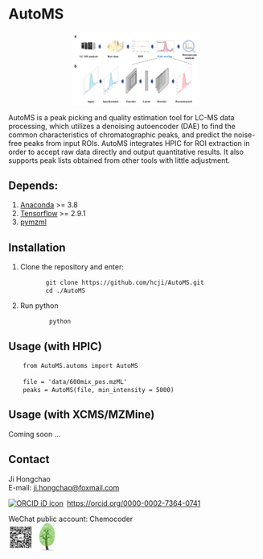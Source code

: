 # AutoMS

<div align="center">
<img src="https://github.com/hcji/AutoMS/blob/master/AutoMS.png" width="50%">
</div>

AutoMS is a peak picking and quality estimation tool for LC-MS data processing, which utilizes a denoising autoencoder (DAE) to find the common characteristics of chromatographic peaks, and predict the noise-free peaks from input ROIs. AutoMS integrates HPIC for ROI extraction in order to accept raw data directly and output quantitative results. It also supports peak lists obtained from other tools with little adjustment.


## Depends:

  1. [Anaconda](https://www.anaconda.com/) >= 3.8
  2. [Tensorflow](https://www.tensorflow.org/) >= 2.9.1
  3. [pymzml](https://pymzml.readthedocs.io/en/latest/)


## Installation

  1. Clone the repository and enter:

                git clone https://github.com/hcji/AutoMS.git
                cd ./AutoMS

  2. Run python

                 python


## Usage (with HPIC)

        from AutoMS.automs import AutoMS

        file = 'data/600mix_pos.mzML'
        peaks = AutoMS(file, min_intensity = 5000)
        

## Usage (with XCMS/MZMine)

  Coming soon ...


## Contact

Ji Hongchao   
E-mail: ji.hongchao@foxmail.com    
<div itemscope itemtype="https://schema.org/Person"><a itemprop="sameAs" content="https://orcid.org/0000-0002-7364-0741" href="https://orcid.org/0000-0002-7364-0741" target="orcid.widget" rel="me noopener noreferrer" style="vertical-align:top;"><img src="https://orcid.org/sites/default/files/images/orcid_16x16.png" style="width:1em;margin-right:.5em;" alt="ORCID iD icon">https://orcid.org/0000-0002-7364-0741</a></div>
    
WeChat public account: Chemocoder    
<img align="center" src="https://github.com/hcji/hcji/blob/main/img/qrcode.jpg" width="20%"/>
